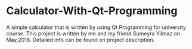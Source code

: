 # Calculator-With-Qt-Programming
A simple calculator that is written by using Qt Programming for university course. This project is written by me and my friend Sumeyra Yilmaz on May,2018. Detailed info can be found on project description.
